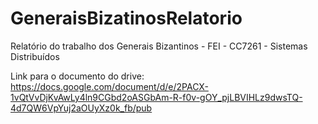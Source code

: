 # GeneraisBizatinosRelatorio
Relatório do trabalho dos Generais Bizantinos - FEI - CC7261 - Sistemas Distribuídos  

Link para o documento do drive: https://docs.google.com/document/d/e/2PACX-1vQtVvDjKvAwLy4ln9CGbd2oASGbAm-R-f0v-gOY_pjLBVIHLz9dwsTQ-4d7QW6VpYuj2aOUyXz0k_fb/pub
